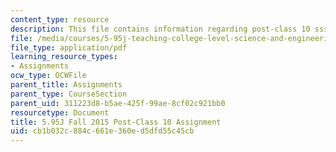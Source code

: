 ```yaml
---
content_type: resource
description: This file contains information regarding post-class 10 sssignment.
file: /media/courses/5-95j-teaching-college-level-science-and-engineering-fall-2015/cb1b032c884c661e360ed5dfd55c45cb_MIT5_95JF15_Assignment10.pdf
file_type: application/pdf
learning_resource_types:
- Assignments
ocw_type: OCWFile
parent_title: Assignments
parent_type: CourseSection
parent_uid: 311223d8-b5ae-425f-99ae-8cf02c921bb0
resourcetype: Document
title: 5.95J Fall 2015 Post-Class 10 Assignment
uid: cb1b032c-884c-661e-360e-d5dfd55c45cb
---
```


